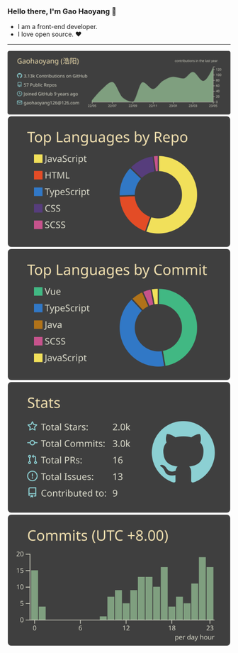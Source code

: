 ### Hello there, I'm Gao Haoyang 👋

- I am a front-end developer.
- I love open source. ❤️ 
---

![](https://raw.githubusercontent.com/Gaohaoyang/gaohaoyang/master/profile-summary-card-output/zenburn/0-profile-details.svg)
![](https://raw.githubusercontent.com/Gaohaoyang/gaohaoyang/master/profile-summary-card-output/zenburn/1-repos-per-language.svg) ![](https://raw.githubusercontent.com/Gaohaoyang/gaohaoyang/master/profile-summary-card-output/zenburn/2-most-commit-language.svg)
![](https://raw.githubusercontent.com/Gaohaoyang/gaohaoyang/master/profile-summary-card-output/zenburn/3-stats.svg) ![](https://raw.githubusercontent.com/Gaohaoyang/gaohaoyang/master/profile-summary-card-output/zenburn/4-productive-time.svg)

